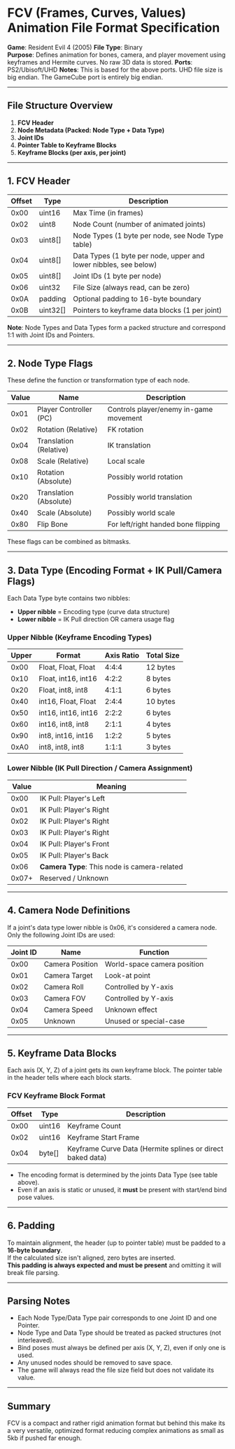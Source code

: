 
# FCV (Frames, Curves, Values) Animation File Format Specification  
**Game**: Resident Evil 4 (2005) 
**File Type**: Binary  
**Purpose**: Defines animation for bones, camera, and player movement using keyframes and Hermite curves. No raw 3D data is stored.
**Ports**: PS2/Ubisoft/UHD
**Notes**: This is based for the above ports. UHD file size is big endian. The GameCube port is entirely big endian.

---

## File Structure Overview

1. **FCV Header**
2. **Node Metadata (Packed: Node Type + Data Type)**
3. **Joint IDs**
4. **Pointer Table to Keyframe Blocks**
5. **Keyframe Blocks (per axis, per joint)**

---

## 1. FCV Header

| Offset | Type     | Description |
|--------|----------|-------------|
| 0x00   | uint16   | Max Time (in frames) |
| 0x02   | uint8    | Node Count (number of animated joints) |
| 0x03   | uint8[]  | Node Types (1 byte per node, see Node Type table) |
| 0x04   | uint8[]  | Data Types (1 byte per node, upper and lower nibbles, see below) |
| 0x05   | uint8[]  | Joint IDs (1 byte per node) |
| 0x06   | uint32   | File Size (always read, can be zero) |
| 0x0A   | padding  | Optional padding to 16-byte boundary |
| 0x0B   | uint32[] | Pointers to keyframe data blocks (1 per joint) |

**Note**: Node Types and Data Types form a packed structure and correspond 1:1 with Joint IDs and Pointers.

---

## 2. Node Type Flags

These define the function or transformation type of each node.

| Value   | Name             | Description |
|---------|------------------|-------------|
| 0x01    | Player Controller (PC) | Controls player/enemy in-game movement |
| 0x02    | Rotation (Relative)   | FK rotation |
| 0x04    | Translation (Relative)| IK translation |
| 0x08    | Scale (Relative)      | Local scale |
| 0x10    | Rotation (Absolute)   | Possibly world rotation |
| 0x20    | Translation (Absolute)| Possibly world translation |
| 0x40    | Scale (Absolute)      | Possibly world scale |
| 0x80    | Flip Bone             | For left/right handed bone flipping |

These flags can be combined as bitmasks.

---

## 3. Data Type (Encoding Format + IK Pull/Camera Flags)

Each Data Type byte contains two nibbles:  
- **Upper nibble** = Encoding type (curve data structure)  
- **Lower nibble** = IK Pull direction OR camera usage flag

### **Upper Nibble (Keyframe Encoding Types)**

| Upper | Format                       | Axis Ratio     | Total Size |
|--------|------------------------------|----------------|-------------|
| 0x00   | Float, Float, Float          | 4:4:4          | 12 bytes |
| 0x10   | Float, int16, int16          | 4:2:2          | 8 bytes |
| 0x20   | Float, int8, int8            | 4:1:1          | 6 bytes |
| 0x40   | int16, Float, Float          | 2:4:4          | 10 bytes |
| 0x50   | int16, int16, int16          | 2:2:2          | 6 bytes |
| 0x60   | int16, int8, int8            | 2:1:1          | 4 bytes |
| 0x90   | int8, int16, int16           | 1:2:2          | 5 bytes |
| 0xA0   | int8, int8, int8             | 1:1:1          | 3 bytes |

### **Lower Nibble (IK Pull Direction / Camera Assignment)**

| Value | Meaning |
|-------|---------|
| 0x00  | IK Pull: Player's Left |
| 0x01  | IK Pull: Player's Right |
| 0x02  | IK Pull: Player's Right |
| 0x03  | IK Pull: Player's Right |
| 0x04  | IK Pull: Player's Front |
| 0x05  | IK Pull: Player's Back |
| 0x06  | **Camera Type**: This node is camera-related |
| 0x07+ | Reserved / Unknown |

---

## 4. Camera Node Definitions

If a joint's data type lower nibble is 0x06, it's considered a camera node. Only the following Joint IDs are used:

| Joint ID | Name             | Function |
|----------|------------------|----------|
| 0x00     | Camera Position  | World-space camera position |
| 0x01     | Camera Target    | Look-at point |
| 0x02     | Camera Roll      | Controlled by Y-axis |
| 0x03     | Camera FOV       | Controlled by Y-axis |
| 0x04     | Camera Speed     | Unknown effect |
| 0x05     | Unknown          | Unused or special-case |

---

## 5. Keyframe Data Blocks

Each axis (X, Y, Z) of a joint gets its own keyframe block. The pointer table in the header tells where each block starts.

### **FCV Keyframe Block Format**

| Offset | Type     | Description |
|--------|----------|-------------|
| 0x00   | uint16   | Keyframe Count |
| 0x02   | uint16   | Keyframe Start Frame |
| 0x04   | byte[]   | Keyframe Curve Data (Hermite splines or direct baked data) |

- The encoding format is determined by the joints Data Type (see table above).
- Even if an axis is static or unused, it **must** be present with start/end bind pose values.

---

## 6. Padding

To maintain alignment, the header (up to pointer table) must be padded to a **16-byte boundary**.  
If the calculated size isn't aligned, zero bytes are inserted.  
**This padding is always expected and must be present** and omitting it will break file parsing.

---

## Parsing Notes

- Each Node Type/Data Type pair corresponds to one Joint ID and one Pointer.
- Node Type and Data Type should be treated as packed structures (not interleaved).
- Bind poses must always be defined per axis (X, Y, Z), even if only one is used.
- Any unused nodes should be removed to save space.
- The game will always read the file size field but does not validate its value.

---

## Summary

FCV is a compact and rather rigid animation format but behind this make its a very versatile, optimized format reducing complex animations as small as 5kb if pushed far enough. 